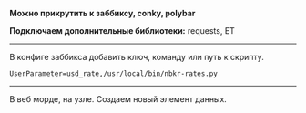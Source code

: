 **Можно прикрутить к заббиксу, conky, polybar**

**Подключаем дополнительные библиотеки:** requests, ET

***
В конфиге заббикса добавить ключ, команду или путь к скрипту.
```
UserParameter=usd_rate,/usr/local/bin/nbkr-rates.py
```
***
В веб морде, на узле. Создаем новый элемент данных. 
